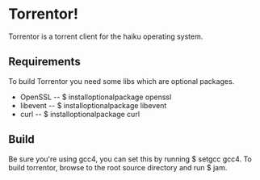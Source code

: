 Torrentor!
=============

Torrentor is a torrent client for the haiku operating system.

Requirements
-------
To build Torrentor you need some libs which are optional packages.

* OpenSSL -- $ installoptionalpackage openssl
* libevent -- $ installoptionalpackage libevent
* curl -- $ installoptionalpackage curl


Build
-------
Be sure you're using gcc4, you can set this by running $ setgcc gcc4.
To build torrentor, browse to the root source directory and run $ jam.

